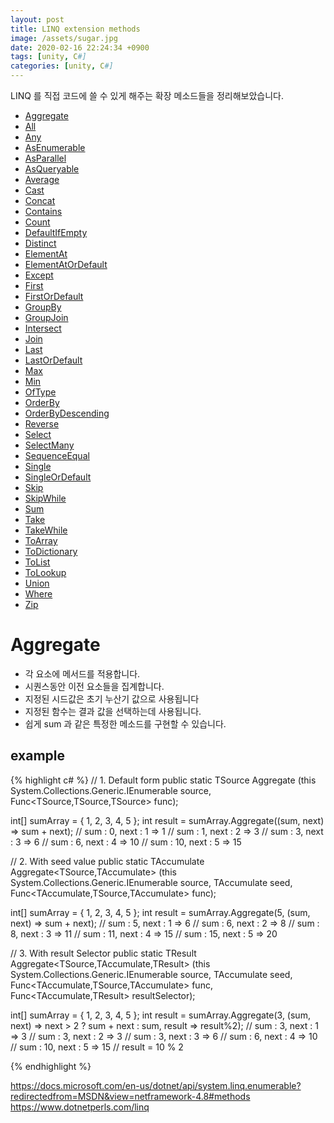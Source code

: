 ```yaml
---
layout: post
title: LINQ extension methods
image: /assets/sugar.jpg
date: 2020-02-16 22:24:34 +0900
tags: [unity, C#]
categories: [unity, C#]
---
```


LINQ 를 직접 코드에 쓸 수 있게 해주는 확장 메소드들을 정리해보았습니다.

- [Aggregate](#Aggregate)
- [All](#All)
- [Any](#Any)
- [AsEnumerable](#AsEnumerable)
- [AsParallel](#AsParallel)
- [AsQueryable](#AsQueryable)
- [Average](#Average)
- [Cast](#Cast)
- [Concat](#Concat)
- [Contains](#Contains)
- [Count](#Count)
- [DefaultIfEmpty](#DefaultIfEmpty)
- [Distinct](#Distinct)
- [ElementAt](#ElementAt)
- [ElementAtOrDefault](#ElementAtOrDefault)
- [Except](#Except)
- [First](#First)
- [FirstOrDefault](#FirstOrDefault)
- [GroupBy](#GroupBy)
- [GroupJoin](#GroupJoin)
- [Intersect](#Intersect)
- [Join](#Join)
- [Last](#Last)
- [LastOrDefault](#LastOrDefault)
- [Max](#Max)
- [Min](#Min)
- [OfType](#OfType)
- [OrderBy](#OrderBy)
- [OrderByDescending](#OrderByDescending)
- [Reverse](#Reverse)
- [Select](#Select)
- [SelectMany](#SelectMany)
- [SequenceEqual](#SequenceEqual)
- [Single](#Single)
- [SingleOrDefault](#SingleOrDefault)
- [Skip](#Skip)
- [SkipWhile](#SkipWhile)
- [Sum](#Sum)
- [Take](#Take)
- [TakeWhile](#TakeWhile)
- [ToArray](#ToArray)
- [ToDictionary](#ToDictionary)
- [ToList](#ToList)
- [ToLookup](#ToLookup)
- [Union](#Union)
- [Where](#Where)
- [Zip](#Zip)

# Aggregate
- 각 요소에 메서드를 적용합니다.
- 시퀀스동안 이전 요소들을 집계합니다.
- 지정된 시드값은 초기 누산기 값으로 사용됩니다
- 지정된 함수는 결과 값을 선택하는데 사용됩니다.
- 쉽게 sum 과 같은 특정한 메소드를 구현할 수 있습니다.

## example

{% highlight c# %}
// 1. Default form
public static TSource Aggregate<TSource> (this System.Collections.Generic.IEnumerable<TSource> source, Func<TSource,TSource,TSource> func);

int[] sumArray = { 1, 2, 3, 4, 5 };
int result = sumArray.Aggregate((sum, next) => sum + next);
// sum : 0, next : 1 => 1
// sum : 1, next : 2 => 3
// sum : 3, next : 3 => 6
// sum : 6, next : 4 => 10
// sum : 10, next : 5 => 15

// 2. With seed value
public static TAccumulate Aggregate<TSource,TAccumulate> (this System.Collections.Generic.IEnumerable<TSource> source, TAccumulate seed, Func<TAccumulate,TSource,TAccumulate> func);

int[] sumArray = { 1, 2, 3, 4, 5 };
int result = sumArray.Aggregate(5, (sum, next) => sum + next);
// sum : 5, next : 1 => 6
// sum : 6, next : 2 => 8
// sum : 8, next : 3 => 11
// sum : 11, next : 4 => 15
// sum : 15, next : 5 => 20

// 3. With result Selector
public static TResult Aggregate<TSource,TAccumulate,TResult> (this System.Collections.Generic.IEnumerable<TSource> source, TAccumulate seed, Func<TAccumulate,TSource,TAccumulate> func, Func<TAccumulate,TResult> resultSelector);

int[] sumArray = { 1, 2, 3, 4, 5 };
int result = sumArray.Aggregate(3, (sum, next) => next > 2 ? sum + next : sum, result => result%2);
// sum : 3, next : 1 => 3
// sum : 3, next : 2 => 3
// sum : 3, next : 3 => 6
// sum : 6, next : 4 => 10
// sum : 10, next : 5 => 15
// result = 10 % 2

{% endhighlight %}

https://docs.microsoft.com/en-us/dotnet/api/system.linq.enumerable?redirectedfrom=MSDN&view=netframework-4.8#methods
https://www.dotnetperls.com/linq